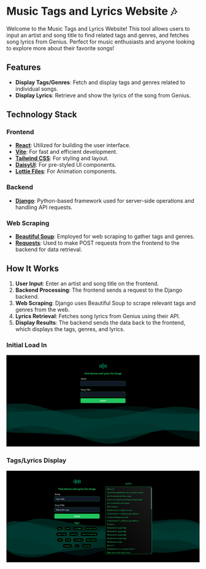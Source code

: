 # Music Tags and Lyrics Website 🎶

Welcome to the Music Tags and Lyrics Website! This tool allows users to input an artist and song title to find related tags and genres, and fetches song lyrics from Genius. Perfect for music enthusiasts and anyone looking to explore more about their favorite songs!

## Features

- **Display Tags/Genres**: Fetch and display tags and genres related to individual songs.
- **Display Lyrics**: Retrieve and show the lyrics of the song from Genius.

## Technology Stack

### Frontend

- **[React](https://reactjs.org/)**: Utilized for building the user interface.
- **[Vite](https://vitejs.dev/)**: For fast and efficient development.
- **[Tailwind CSS](https://tailwindcss.com/)**: For styling and layout.
- **[DaisyUI](https://daisyui.com/)**: For pre-styled UI components.
- **[Lottie Files](https://lottiefiles.com/)**: For Animation components.

### Backend

- **[Django](https://www.djangoproject.com/)**: Python-based framework used for server-side operations and handling API requests.

### Web Scraping

- **[Beautiful Soup](https://www.crummy.com/software/BeautifulSoup/)**: Employed for web scraping to gather tags and genres.
- **[Requests](https://docs.python-requests.org/en/latest/)**: Used to make POST requests from the frontend to the backend for data retrieval.

## How It Works

1. **User Input**: Enter an artist and song title on the frontend.
2. **Backend Processing**: The frontend sends a request to the Django backend.
3. **Web Scraping**: Django uses Beautiful Soup to scrape relevant tags and genres from the web.
4. **Lyrics Retrieval**: Fetches song lyrics from Genius using their API.
5. **Display Results**: The backend sends the data back to the frontend, which displays the tags, genres, and lyrics.

### Initial Load In

![Home Screen](https://github.com/tranbren/Music-Tags-Lyrics-Project/blob/main/InitialLoadup.png)

### Tags/Lyrics Display

![Search Results](https://github.com/tranbren/Music-Tags-Lyrics-Project/blob/main/SongEntry.png)
